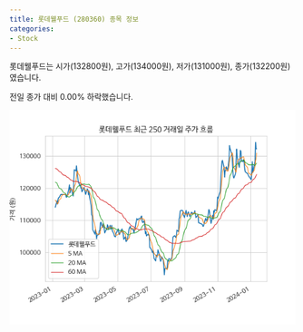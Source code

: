 ```yaml
---
title: 롯데웰푸드 (280360) 종목 정보
categories:
- Stock
---
```


롯데웰푸드는 시가(132800원), 고가(134000원), 저가(131000원), 종가(132200원)였습니다.

전일 종가 대비 0.00% 하락했습니다.

<!-- more -->

![280360](/assets/stock_images/280360.png)